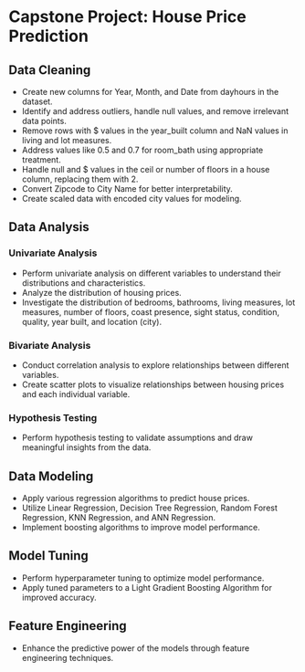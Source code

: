 # Capstone Project: House Price Prediction

## Data Cleaning
- Create new columns for Year, Month, and Date from dayhours in the dataset.
- Identify and address outliers, handle null values, and remove irrelevant data points.
- Remove rows with $ values in the year_built column and NaN values in living and lot measures.
- Address values like 0.5 and 0.7 for room_bath using appropriate treatment.
- Handle null and $ values in the ceil or number of floors in a house column, replacing them with 2.
- Convert Zipcode to City Name for better interpretability.
- Create scaled data with encoded city values for modeling.

## Data Analysis
### Univariate Analysis
- Perform univariate analysis on different variables to understand their distributions and characteristics.
- Analyze the distribution of housing prices.
- Investigate the distribution of bedrooms, bathrooms, living measures, lot measures, number of floors, coast presence, sight status, condition, quality, year built, and location (city).

### Bivariate Analysis
- Conduct correlation analysis to explore relationships between different variables.
- Create scatter plots to visualize relationships between housing prices and each individual variable.

### Hypothesis Testing
- Perform hypothesis testing to validate assumptions and draw meaningful insights from the data.

## Data Modeling
- Apply various regression algorithms to predict house prices.
- Utilize Linear Regression, Decision Tree Regression, Random Forest Regression, KNN Regression, and ANN Regression.
- Implement boosting algorithms to improve model performance.

## Model Tuning
- Perform hyperparameter tuning to optimize model performance.
- Apply tuned parameters to a Light Gradient Boosting Algorithm for improved accuracy.

## Feature Engineering
- Enhance the predictive power of the models through feature engineering techniques.
